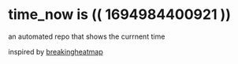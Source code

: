 # time_now is (( 1694984400921 ))

an automated repo that shows the currnent time

inspired by [breakingheatmap](https://github.com/breakingheatmap/breakingheatmap)